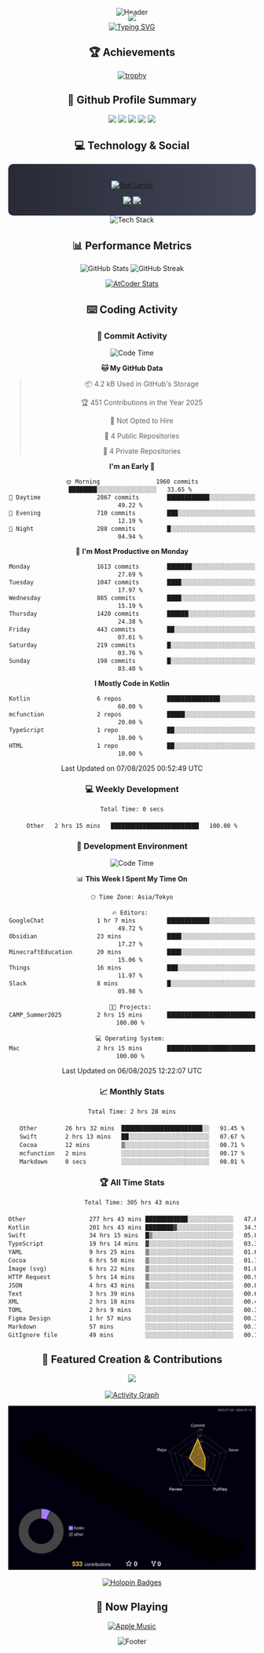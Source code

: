 <div align="center">
  
![Header](https://capsule-render.vercel.app/api?type=waving&color=gradient&customColorList=12&height=300&section=header&text=Welcome%20to%20Batapii's%20Universe&fontSize=50&animation=fadeIn&fontAlignY=40&desc=Android%20Developer%20|%20Kotlin%20LOVE%20)

<div style="margin-top: -20px;">
  <img src="https://readme-typing-svg.herokuapp.com/?lines=Crafting+Android+Experiences;Building+Tomorrow's+Apps+Today;Always+Learning,+Always+Growing&font=Fira%20Code&center=true&width=440&height=45&color=f75c7e&vCenter=true&size=22&pause=1000">
</div>

<a href="https://git.io/typing-svg">
  <img src="https://readme-typing-svg.demolab.com?font=Fira+Code&weight=600&size=28&duration=4000&pause=1000&center=true&vCenter=true&width=800&lines=Hey+there!+I'm+Batapii+%F0%9F%91%8B;Android+Developer+from+Japan+%F0%9F%87%AF%F0%9F%87%B5" alt="Typing SVG" />
</a>

## 🏆 Achievements

[![trophy](https://github-profile-trophy.vercel.app/?username=batapii&theme=onestar&no-frame=true&no-bg=true&column=8&rank=SECRET,SSS,SS,S,AAA,AA,A,B,C,?&margin-w=10&margin-h=10)](https://github.com/ryo-ma/github-profile-trophy)

## 🎯 Github Profile Summary

<div align="center">
  <img src="http://github-profile-summary-cards.vercel.app/api/cards/profile-details?username=batapii&theme=radical" />
  <img src="http://github-profile-summary-cards.vercel.app/api/cards/repos-per-language?username=batapii&theme=radical" />
  <img src="http://github-profile-summary-cards.vercel.app/api/cards/most-commit-language?username=batapii&theme=radical" />
  <img src="http://github-profile-summary-cards.vercel.app/api/cards/stats?username=batapii&theme=radical" />
  <img src="http://github-profile-summary-cards.vercel.app/api/cards/productive-time?username=batapii&theme=radical" />
</div>

## 💻 Technology & Social

<div align="center" style="background: linear-gradient(to right, #282A36, #44475A); padding: 20px; border-radius: 10px;">

[![Top Langs](https://github-readme-stats.vercel.app/api/top-langs/?username=batapii
)](https://github.com/anuraghazra/github-readme-stats)

<div style="margin-top: 15px">
<a href="https://github.com/batapii"><img src="https://img.shields.io/github/followers/batapii?style=for-the-badge&logo=github&label=Follow&color=ff6e96&labelColor=282A36"/></a>
<a href="https://twitter.com/batapii3939"><img src="https://img.shields.io/twitter/follow/batapii?style=for-the-badge&logo=twitter&color=1DA1F2&labelColor=282A36&label= Twitter"/></a>
</div>

</div>

<div align="center">
<img src="https://github-readme-tech-stack.vercel.app/api/cards?title=Tech+Stack&align=center&titleAlign=center&fontSize=20&lineHeight=10&lineCount=4&theme=github_dark&width=800&bg=%230D1117&badge=%23161B22&border=%2321262D&titleColor=%2358A6FF&line1=kotlin%2Ckotlin%2C0095D5%3Bandroid%2Candroid%2C00ff00%3Bjetpackcompose%2Cjetpack%2C4285F4%3B&line2=swift%2Cswift%2CFA7343%3Bfirebase%2Cfirebase%2CFFCA28%3Bgithub%2Cgithub%2C181717%3B&line3=typescript%2Ctypescript%2C3178C6%3Bgraphql%2Cgraphql%2CE10098%3Bsupabase%2Csupabase%2C3FCF8E%3B&line4=gradle%2Cgradle%2C02303A%3Bgitkraken%2Cgitkraken%2C179287%3Bpostman%2Cpostman%2CFF6C37%3B" alt="Tech Stack" />
</div>



## 📊 Performance Metrics

<div align="center">

![GitHub Stats](https://github-readme-stats.vercel.app/api?username=batapii&show_icons=true&theme=radical&hide_border=true&bg_color=0D1117)
![GitHub Streak](https://github-readme-streak-stats.herokuapp.com/?user=batapii&theme=radical&hide_border=true&background=0D1117)

[![AtCoder Stats](https://atcoder-readme-stats.vercel.app/stats/batapii3939?theme=dark&show_history=5&width=495)](https://github.com/iwbc-mzk/atcoder-readme-stats)

</div>

## ⌨️ Coding Activity

### 🌟 Commit Activity
<!--START_SECTION:commit-stats-->
![Code Time](http://img.shields.io/badge/Code%20Time-583%20hrs%2053%20mins-blue)

**🐱 My GitHub Data** 

> 📦 4.2 kB Used in GitHub's Storage 
 > 
> 🏆 451 Contributions in the Year 2025
 > 
> 🚫 Not Opted to Hire
 > 
> 📜 4 Public Repositories 
 > 
> 🔑 4 Private Repositories 
 > 
**I'm an Early 🐤** 

```text
🌞 Morning                1960 commits        ████████░░░░░░░░░░░░░░░░░   33.65 % 
🌆 Daytime                2867 commits        ████████████░░░░░░░░░░░░░   49.22 % 
🌃 Evening                710 commits         ███░░░░░░░░░░░░░░░░░░░░░░   12.19 % 
🌙 Night                  288 commits         █░░░░░░░░░░░░░░░░░░░░░░░░   04.94 % 
```
📅 **I'm Most Productive on Monday** 

```text
Monday                   1613 commits        ███████░░░░░░░░░░░░░░░░░░   27.69 % 
Tuesday                  1047 commits        ████░░░░░░░░░░░░░░░░░░░░░   17.97 % 
Wednesday                885 commits         ████░░░░░░░░░░░░░░░░░░░░░   15.19 % 
Thursday                 1420 commits        ██████░░░░░░░░░░░░░░░░░░░   24.38 % 
Friday                   443 commits         ██░░░░░░░░░░░░░░░░░░░░░░░   07.61 % 
Saturday                 219 commits         █░░░░░░░░░░░░░░░░░░░░░░░░   03.76 % 
Sunday                   198 commits         █░░░░░░░░░░░░░░░░░░░░░░░░   03.40 % 
```


**I Mostly Code in Kotlin** 

```text
Kotlin                   6 repos             ███████████████░░░░░░░░░░   60.00 % 
mcfunction               2 repos             █████░░░░░░░░░░░░░░░░░░░░   20.00 % 
TypeScript               1 repo              ██░░░░░░░░░░░░░░░░░░░░░░░   10.00 % 
HTML                     1 repo              ██░░░░░░░░░░░░░░░░░░░░░░░   10.00 % 
```




 Last Updated on 07/08/2025 00:52:49 UTC
<!--END_SECTION:commit-stats-->

### 💻 Weekly Development
<!--START_SECTION:wakatime-->

```txt
Total Time: 0 secs

Other   2 hrs 15 mins   █████████████████████████   100.00 %
```

<!--END_SECTION:wakatime-->

### 🔨 Development Environment
<!--START_SECTION:dev-stats-->
![Code Time](http://img.shields.io/badge/Code%20Time-583%20hrs%2027%20mins-blue)

📊 **This Week I Spent My Time On** 

```text
🕑︎ Time Zone: Asia/Tokyo

🔥 Editors: 
GoogleChat               1 hr 7 mins         ████████████░░░░░░░░░░░░░   49.72 % 
Obsidian                 23 mins             ████░░░░░░░░░░░░░░░░░░░░░   17.27 % 
MinecraftEducation       20 mins             ████░░░░░░░░░░░░░░░░░░░░░   15.06 % 
Things                   16 mins             ███░░░░░░░░░░░░░░░░░░░░░░   11.97 % 
Slack                    8 mins              █░░░░░░░░░░░░░░░░░░░░░░░░   05.98 % 

🐱‍💻 Projects: 
CAMP_Summer2025          2 hrs 15 mins       █████████████████████████   100.00 % 

💻 Operating System: 
Mac                      2 hrs 15 mins       █████████████████████████   100.00 % 
```


 Last Updated on 06/08/2025 12:22:07 UTC
<!--END_SECTION:dev-stats-->

### 📈 Monthly Stats
<!--START_SECTION:wakamonth-->

```txt
Total Time: 2 hrs 28 mins

Other        26 hrs 32 mins  ███████████████████████░░   91.45 %
Swift        2 hrs 13 mins   ██░░░░░░░░░░░░░░░░░░░░░░░   07.67 %
Cocoa        12 mins         ▒░░░░░░░░░░░░░░░░░░░░░░░░   00.71 %
mcfunction   2 mins          ░░░░░░░░░░░░░░░░░░░░░░░░░   00.17 %
Markdown     0 secs          ░░░░░░░░░░░░░░░░░░░░░░░░░   00.01 %
```

<!--END_SECTION:wakamonth-->

### 🏆 All Time Stats
<!--START_SECTION:wakaalltime-->

```txt
Total Time: 305 hrs 43 mins

Other                  277 hrs 43 mins ████████████░░░░░░░░░░░░░   47.60 %
Kotlin                 201 hrs 43 mins ████████▓░░░░░░░░░░░░░░░░   34.57 %
Swift                  34 hrs 15 mins  █▒░░░░░░░░░░░░░░░░░░░░░░░   05.87 %
TypeScript             19 hrs 14 mins  ▓░░░░░░░░░░░░░░░░░░░░░░░░   03.30 %
YAML                   9 hrs 25 mins   ▒░░░░░░░░░░░░░░░░░░░░░░░░   01.61 %
Cocoa                  6 hrs 50 mins   ▒░░░░░░░░░░░░░░░░░░░░░░░░   01.17 %
Image (svg)            6 hrs 22 mins   ▒░░░░░░░░░░░░░░░░░░░░░░░░   01.09 %
HTTP Request           5 hrs 14 mins   ▒░░░░░░░░░░░░░░░░░░░░░░░░   00.90 %
JSON                   4 hrs 43 mins   ▒░░░░░░░░░░░░░░░░░░░░░░░░   00.81 %
Text                   3 hrs 39 mins   ░░░░░░░░░░░░░░░░░░░░░░░░░   00.63 %
XML                    2 hrs 18 mins   ░░░░░░░░░░░░░░░░░░░░░░░░░   00.40 %
TOML                   2 hrs 9 mins    ░░░░░░░░░░░░░░░░░░░░░░░░░   00.37 %
Figma Design           1 hr 57 mins    ░░░░░░░░░░░░░░░░░░░░░░░░░   00.34 %
Markdown               57 mins         ░░░░░░░░░░░░░░░░░░░░░░░░░   00.16 %
GitIgnore file         49 mins         ░░░░░░░░░░░░░░░░░░░░░░░░░   00.14 %
```

<!--END_SECTION:wakaalltime-->


## 🌟 Featured Creation & Contributions

<div align="center">
  <a href="https://github.com/batapii/ToDoSNS">
    <img src="https://github-readme-stats.vercel.app/api/pin/?username=batapii&repo=ToDoSNS&theme=radical&hide_border=true&bg_color=0D1117" />
  </a>

[![Activity Graph](https://github-readme-activity-graph.vercel.app/graph?username=batapii&custom_title=Contribution%20Graph&hide_border=true&theme=radical&bg_color=0D1117)](https://github.com/ashutosh00710/github-readme-activity-graph)

![3D Contrib](./profile-3d-contrib/profile-night-rainbow.svg)

[![Holopin Badges](https://holopin.me/batapii)](https://holopin.io/@batapii)

</div>

## 🎵 Now Playing

<div align="center">
  
[![Apple Music](https://music-profile.rayriffy.com/theme/dark.svg?uid=001005.6598667d2ffd4a10a4f429edd0ba24c4.1156)](https://github.com/rayriffy/apple-music-github-profile)

</div>

![Footer](https://capsule-render.vercel.app/api?type=waving&color=gradient&customColorList=12&height=100&section=footer)

</div>
